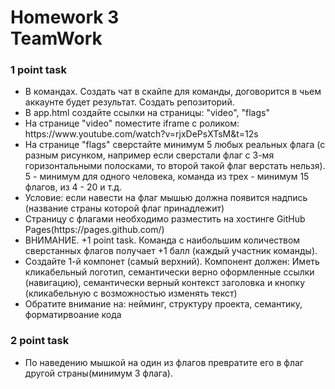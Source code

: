 <h1>
    Homework 3<br>
    TeamWork
</h1>

<h3>1 point task</h3>
<ul>
<li>
В командах. Создать чат в скайпе для команды, договорится в чьем аккаунте будет результат. Создать репозиторий.
</li>
<li>
В app.html создайте ссылки на страницы: "video", "flags"
</li>
<li>
На странице "video" поместите iframe с роликом: https://www.youtube.com/watch?v=rjxDePsXTsM&t=12s
</li>
<li>
На странице "flags" сверстайте минимум 5 любых реальных флага (с разным рисунком, например если сверстали флаг с 3-мя горизонтальными полосками, то второй такой флаг верстать нельзя).
5 - минимум для одного человека, команда из трех - минимум 15 флагов, из 4 - 20 и т.д.
</li>
<li>
Условие: если навести на флаг мышью должна появится надпись (название страны которой флаг принадлежит)
</li>
<li>
Страницу с флагами необходимо разместить на хостинге GitHub Pages(https://pages.github.com/)
</li>
<li>
ВНИМАНИЕ. +1 point task. Команда с наибольшим количеством сверстанных флагов получает +1 балл (каждый участник команды).
</li>
<li>
Создайте 1-й компонет (самый верхний). Компонент должен: Иметь кликабельный логотип,
семантически верно оформленные ссылки (навигацию),
семантически верный контекст заголовка и кнопку (кликабельную с возможностью изменять текст)
</li>
<li>
Обратите внимание на: нейминг, структуру проекта, семантику, форматирвоание кода
</li>
</ul>

<h3>2 point task</h3>
<ul>
<li>
По наведению мышкой на один из флагов превратите его в флаг другой страны(минимум 3 флага).
</li>
</ul>